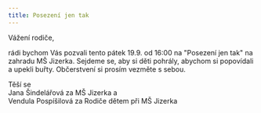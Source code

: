 ```yaml
---
title: Posezení jen tak
---
```


Vážení rodiče,

rádi bychom Vás pozvali tento pátek 19.9. od 16:00 na "Posezení jen tak" na zahradu MŠ Jizerka. Sejdeme se, aby si děti pohrály, abychom si popovídali a upekli buřty. Občerstvení si prosím vezměte s sebou.

Těší se<br/>
Jana Šindelářová za MŠ Jizerka a<br/>
Vendula Pospíšilová za Rodiče dětem při MŠ Jizerka
